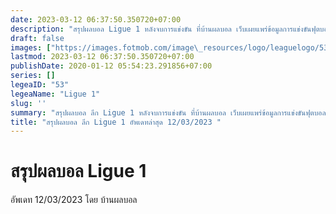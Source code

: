 ```yaml
---
date: 2023-03-12 06:37:50.350720+07:00
description: "สรุปผลบอล Ligue 1 หลังจบการแข่งขัน ที่บ้านผลบอล เว็บเผยแพร่ข้อมูลการแข่งขันฟุตบอลที่เชื่อถือได้ และ อัพเดทไวที่สุด"
draft: false
images: ["https://images.fotmob.com/image\_resources/logo/leaguelogo/53.png"]
lastmod: 2023-03-12 06:37:50.350720+07:00
publishDate: 2020-01-12 05:54:23.291856+07:00
series: []
legeaID: "53"
legeaName: "Ligue 1"
slug: ''
summary: "สรุปผลบอล ลีก Ligue 1 หลังจบการแข่งขัน ที่บ้านผลบอล เว็บเผยแพร่ข้อมูลการแข่งขันฟุตบอลที่เชื่อถือได้ และ อัพเดทไวที่สุด"
title: "สรุปผลบอล ลีก Ligue 1 อัพเดทล่าสุด 12/03/2023 "
---
```


# สรุปผลบอล Ligue 1
อัพเดท 12/03/2023 โดย บ้านผลบอล

